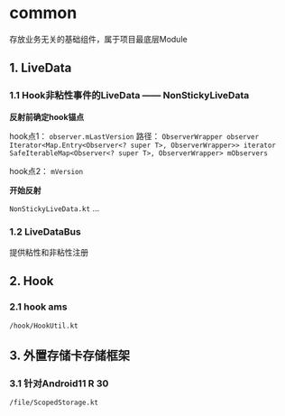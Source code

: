 # common

存放业务无关的基础组件，属于项目最底层Module

## 1. LiveData

### 1.1 Hook非粘性事件的LiveData —— NonStickyLiveData

**反射前确定hook锚点**

hook点1： ``observer.mLastVersion``
路径：
``ObserverWrapper observer``
``Iterator<Map.Entry<Observer<? super T>, ObserverWrapper>> iterator``
``SafeIterableMap<Observer<? super T>, ObserverWrapper> mObservers``

hook点2： ``mVersion``

**开始反射**

``NonStickyLiveData.kt``
...

### 1.2 LiveDataBus

提供粘性和非粘性注册

## 2. Hook

### 2.1 hook ams

`/hook/HookUtil.kt`

## 3. 外置存储卡存储框架

### 3.1 针对Android11 R 30

`/file/ScopedStorage.kt`